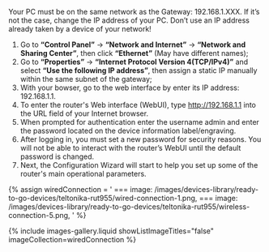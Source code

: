 Your PC must be on the same network as the Gateway: 192.168.1.XXX. If it’s not the case, change the IP address of your 
PC. Don’t use an IP address already taken by a device of your network!

1. Go to **“Control Panel”** → **“Network and Internet”** → **“Network and Sharing Center”**, then click **“Ethernet”** (May have different names);
2. Go to **“Properties”** → **“Internet Protocol Version 4(TCP/IPv4)”** and select **“Use the following IP address”**, then assign a static IP manually within the same subnet of the gateway;
3. With your bowser, go to the web interface by enter its IP address: 192.168.1.1.
4. To enter the router's Web interface (WebUI), type http://192.168.1.1 into the URL field of your Internet browser.
5. When prompted for authentication enter the username admin and enter the password located on the device information label/engraving.
6. After logging in, you must set a new password for security reasons. You will not be able to interact with the router’s WebUI until the default password is changed.
7. Next, the Configuration Wizard will start to help you set up some of the router's main operational parameters.

{% assign wiredConnection = '
    ===
        image: /images/devices-library/ready-to-go-devices/teltonika-rut955/wired-connection-1.png,
    ===
        image: /images/devices-library/ready-to-go-devices/teltonika-rut955/wireless-connection-5.png,
'
%}

{% include images-gallery.liquid showListImageTitles="false" imageCollection=wiredConnection %}
